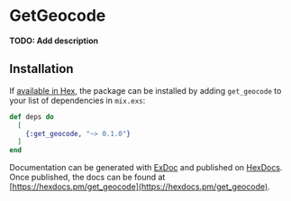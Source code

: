# GetGeocode

**TODO: Add description**

## Installation

If [available in Hex](https://hex.pm/docs/publish), the package can be installed
by adding `get_geocode` to your list of dependencies in `mix.exs`:

```elixir
def deps do
  [
    {:get_geocode, "~> 0.1.0"}
  ]
end
```

Documentation can be generated with [ExDoc](https://github.com/elixir-lang/ex_doc)
and published on [HexDocs](https://hexdocs.pm). Once published, the docs can
be found at [https://hexdocs.pm/get_geocode](https://hexdocs.pm/get_geocode).

